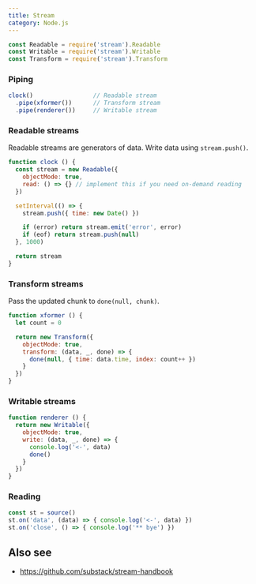 ```yaml
---
title: Stream
category: Node.js
---
```


```js
const Readable = require('stream').Readable
const Writable = require('stream').Writable
const Transform = require('stream').Transform
```

### Piping

```js
clock()                 // Readable stream
  .pipe(xformer())      // Transform stream
  .pipe(renderer())     // Writable stream
```

### Readable streams

Readable streams are generators of data. Write data using `stream.push()`.

```js
function clock () {
  const stream = new Readable({
    objectMode: true,
    read: () => {} // implement this if you need on-demand reading
  })

  setInterval(() => {
    stream.push({ time: new Date() })

    if (error) return stream.emit('error', error)
    if (eof) return stream.push(null)
  }, 1000)

  return stream
}
```

### Transform streams

Pass the updated chunk to `done(null, chunk)`.

```js
function xformer () {
  let count = 0

  return new Transform({
    objectMode: true,
    transform: (data, _, done) => {
      done(null, { time: data.time, index: count++ })
    }
  })
}
```

### Writable streams

```js
function renderer () {
  return new Writable({
    objectMode: true,
    write: (data, _, done) => {
      console.log('<-', data)
      done()
    }
  })
}
```

### Reading

```js
const st = source()
st.on('data', (data) => { console.log('<-', data) })
st.on('close', () => { console.log('** bye') })
```

## Also see

- <https://github.com/substack/stream-handbook>
